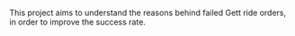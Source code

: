 This project aims to understand the reasons behind failed Gett ride orders, in order to improve the success rate.
